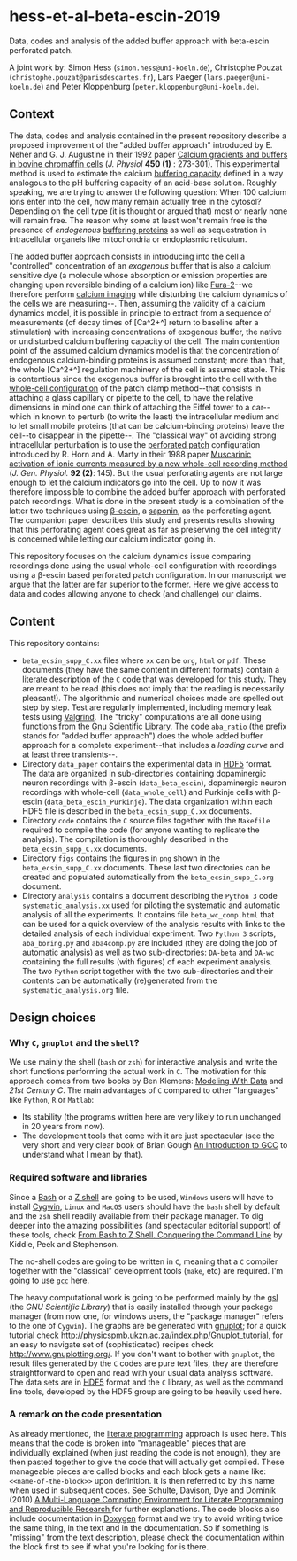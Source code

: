 # hess-et-al-beta-escin-2019
Data, codes and analysis of the added buffer approach with beta-escin perforated patch.

A joint work by: Simon Hess (`simon.hess@uni-koeln.de`), Christophe Pouzat (`christophe.pouzat@parisdescartes.fr`), Lars Paeger (`lars.paeger@uni-koeln.de`) and Peter Kloppenburg (`peter.kloppenburg@uni-koeln.de`).

## Context
The data, codes and analysis contained in the present repository describe a proposed improvement of the "added buffer approach" introduced by E. Neher and G. J. Augustine in their 1992 paper [Calcium gradients and buffers in bovine chromaffin cells](https://physoc.onlinelibrary.wiley.com/doi/10.1113/jphysiol.1992.sp019127) (_J. Physiol_ **450 (1)** : 273-301). This experimental method is used to estimate the calcium [buffering capacity](https://en.wikipedia.org/wiki/Buffer_solution#Buffer_capacity) defined in a way analogous to the pH buffering capacity of an acid-base solution. Roughly speaking, we are trying to answer the following question: When 100 calcium ions enter into the cell, how many remain actually free in the cytosol? Depending on the cell type (it is thought or argued that) most or nearly none will remain free. The reason why some at least won't remain free is the presence of _endogenous_ [buffering proteins](https://en.wikipedia.org/wiki/Calcium_buffering) as well as sequestration in intracellular organels like mitochondria or endoplasmic reticulum.

The added buffer approach consists in introducing into the cell a "controlled" concentration of an _exogenous_ buffer that is also a calcium sensitive dye (a molecule whose absorption or emission properties are changing upon reversible binding of a calcium ion) like [Fura-2](https://en.wikipedia.org/wiki/Fura-2)--we therefore perform [calcium imaging](https://en.wikipedia.org/wiki/Calcium_imaging) while disturbing the calcium dynamics of the cells we are measuring--. Then, assuming the validity of a calcium dynamics model, it is possible in principle to extract from a sequence of measurements (of decay times of [Ca^2+^] return to baseline after a stimulation) with increasing concentrations of exogenous buffer, the native or undisturbed calcium buffering capacity of the cell. The main contention point of the assumed calcium dynamics model is that the concentration of endogenous calcium-binding proteins is assumed constant; more than that, the whole [Ca^2+^] regulation machinery of the cell is assumed stable. This is contentious since the exogenous buffer is brought into the cell with the [whole-cell configuration](https://en.wikipedia.org/wiki/Patch_clamp#Whole-cell_recording_or_whole-cell_patch) of the patch clamp method--that consists in attaching a glass capillary or pipette to the cell, to have the relative dimensions in mind one can think of attaching the Eiffel tower to a car--which in known to perturb (to write the least) the intracellular medium and to let small mobile proteins (that can be calcium-binding proteins) leave the cell--to disappear in the pipette--. The "classical way" of avoiding strong intracellular perturbation is to use the [perforated patch](https://en.wikipedia.org/wiki/Patch_clamp#Perforated_patch) configuration introduced by R. Horn and A. Marty in their 1988 paper [Muscarinic activation of ionic currents measured by a new whole-cell recording method](http://jgp.rupress.org/content/92/2/145.long) (_J. Gen. Physiol._ **92 (2)**: 145). But the usual perforating agents are not large enough to let the calcium indicators go into the cell. Up to now it was therefore impossible to combine the added buffer approach with perforated patch recordings. What is done in the present study is a combination of the latter two techniques using [β-escin](https://en.wikipedia.org/wiki/Deserpidine), a [saponin](https://en.wikipedia.org/wiki/Saponin), as the perforating agent. The companion paper describes this study and presents results showing that this perforating agent does great as far as preserving the cell integrity is concerned while letting our calcium indicator going in. 

This repository focuses on the calcium dynamics issue comparing recordings done using the usual whole-cell configuration with recordings using a β-escin based perforated patch configuration. In our manuscript we argue that the latter are far superior to the former. Here we give access to data and codes allowing anyone to check (and challenge) our claims.

## Content

This repository contains:

- `beta_ecsin_supp_C.xx` files where `xx` can be `org`, `html` or `pdf`. These documents (they have the same content in different formats) contain a [literate](https://en.wikipedia.org/wiki/Literate_programming) description of the `C` code that was developed for this study. They are meant to be read (this does not imply that the reading is necessarily pleasant!). The algorithmic and numerical choices made are spelled out step by step. Test are regularly implemented, including memory leak tests using [Valgrind](http://valgrind.org/). The "tricky" computations are all done using functions from the [Gnu Scientific Library](http://www.gnu.org/software/gsl/). The code `aba_ratio` (the prefix stands for "added buffer approach") does the whole added buffer approach for a complete experiment--that includes a _loading curve_ and at least three transients--.
- Directory `data_paper` contains the experimental data in [HDF5](https://en.wikipedia.org/wiki/Hierarchical_Data_Format) format. The data are organized in sub-directories containing dopaminergic neuron recordings with β-escin (`data_beta_escin`), dopaminergic neuron recordings with whole-cell (`data_whole_cell`) and Purkinje cells with β-escin (`data_beta_escin_Purkinje`). The data organization within each HDF5 file is described in the `beta_ecsin_supp_C.xx` documents.
- Directory `code` contains the `C` source files together with the `Makefile` required to compile the code (for anyone wanting to replicate the analysis). The compilation is thoroughly described in the `beta_ecsin_supp_C.xx` documents.
- Directory `figs` contains the figures in `png` shown in the `beta_ecsin_supp_C.xx` documents. These last two directories can be created and populated automatically from the `beta_ecsin_supp_C.org` document.
- Directory `analysis` contains a document describing the `Python 3` code `systematic_analysis.xx` used for piloting the systematic and automatic analysis of all the experiments. It contains file `beta_wc_comp.html` that can be used for a quick overview of the analysis results with links to the detailed analysis of each individual experiment. Two `Python 3` scripts, `aba_boring.py` and `aba4comp.py` are included (they are doing the job of automatic analysis) as well as two sub-directories: `DA-beta` and `DA-wc` containing the full results (with figures) of each experiment analysis. The two `Python` script together with the two sub-directories and their contents can be automatically (re)generated from the `systematic_analysis.org` file.

## Design choices

### Why `C`, `gnuplot` and the `shell`?

We use mainly the shell (`bash` or `zsh`) for interactive analysis and write the short functions performing the actual work in `C`. The motivation for this approach comes from two books by Ben Klemens: [Modeling With Data](http://modelingwithdata.org/about_the_book.html) and _21st Century C_. The main advantages of `C` compared to other "languages" like `Python`, `R` or `Matlab`:

- Its stability (the programs written here are very likely to run unchanged in 20 years from now).
- The development tools that come with it are just spectacular (see the very short and very clear book of Brian Gough [An Introduction to GCC](http://www.network-theory.co.uk/docs/gccintro/) to understand what I mean by that). 

### Required software and libraries

Since a [Bash](https://en.wikipedia.org/wiki/Bash_(Unix_shell)) or a [Z shell](https://en.wikipedia.org/wiki/Z_shell) are going to be used, `Windows` users will have to install [Cygwin](https://cygwin.com/index.html), `Linux` and `MacOS` users should have the `bash` shell by default and the `zsh` shell readily available from their package manager. To dig deeper into the amazing possibilities (and spectacular editorial support) of these tools, check [From Bash to Z Shell. Conquering the Command Line](http://www.bash2zsh.com/) by Kiddle, Peek and Stephenson.

The no-shell codes are going to be written in `C`, meaning that a `C` compiler together with the "classical" development tools (`make`, etc) are required. I'm going to use [`gcc`](https://gcc.gnu.org/) here.

The heavy computational work is going to be performed mainly by the [gsl](http://www.gnu.org/software/gsl/) (the _GNU Scientific Library_) that is easily installed through your package manager (from now one, for windows users, the "package manager" refers to the one of `Cygwin`). The graphs are be generated with [gnuplot](http://www.gnuplot.info/); for a quick tutorial check <http://physicspmb.ukzn.ac.za/index.php/Gnuplot_tutorial>, for an easy to navigate set of (sophisticated) recipes check <http://www.gnuplotting.org/>. If you don't want to bother with `gnuplot`, the result files generated by the `C` codes are pure text files, they are therefore straightforward to open and read with your usual data analysis software. The data sets are in [HDF5](https://www.hdfgroup.org/HDF5/) format and the `C` library, as well as the command line tools, developed by the HDF5 group are going to be heavily used here. 

### A remark on the code presentation

As already mentioned, the [literate programming](https://en.wikipedia.org/wiki/Literate_programming) approach is used here. This means that the code is broken into "manageable" pieces that are individually explained (when just reading the code is not enough), they are then pasted together to give the code that will actually get compiled. These manageable pieces are called blocks and each block gets a name like: `<<name-of-the-block>>` upon definition. It is then referred to by this name when used in subsequent codes. See Schulte, Davison, Dye and Dominik (2010) [A Multi-Language Computing Environment for Literate Programming and Reproducible Research ](https://www.jstatsoft.org/article/view/v046i03) for further explanations. The code blocks also include documentation in [Doxygen](http://www.stack.nl/~dimitri/doxygen/index.html) format and we try to avoid writing twice the same thing, in the text and in the documentation. So if something is "missing" from the text description, please check the documentation within the block first to see if what you're looking for is there.
